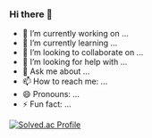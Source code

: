 ### Hi there 👋

<!--
**shinyj0/shinyj0** is a ✨ _special_ ✨ repository because its `README.md` (this file) appears on your GitHub profile.

Here are some ideas to get you started:
-->
- 🔭 I’m currently working on ...
- 🌱 I’m currently learning ...
- 👯 I’m looking to collaborate on ...
- 🤔 I’m looking for help with ...
- 💬 Ask me about ...
- 📫 How to reach me: ...
- 😄 Pronouns: ...
- ⚡ Fun fact: ...
 
[![Solved.ac Profile](http://mazassumnida.wtf/api/v2/generate_badge?boj=syj2003)](https://solved.ac/syj2003/)
 
